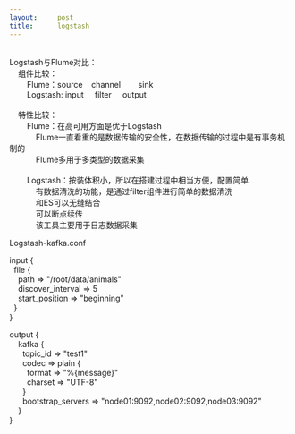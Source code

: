```yaml
---
layout:     post
title:      logstash
---
```

<div id="article_content" class="article_content clearfix csdn-tracking-statistics" data-pid="blog" data-mod="popu_307" data-dsm="post">
								            <link rel="stylesheet" href="https://csdnimg.cn/release/phoenix/template/css/ck_htmledit_views-f76675cdea.css">
						<div class="htmledit_views" id="content_views">
                <p><br>
Logstash与Flume对比：<br>
    组件比较：<br>
        Flume：source    channel        sink<br>
        Logstash: input     filter     output<br>
    <br>
    特性比较：<br>
        Flume：在高可用方面是优于Logstash<br>
            Flume一直看重的是数据传输的安全性，在数据传输的过程中是有事务机制的<br>
            Flume多用于多类型的数据采集<br>
        <br>
        Logstash：按装体积小，所以在搭建过程中相当方便，配置简单<br>
            有数据清洗的功能，是通过filter组件进行简单的数据清洗<br>
            和ES可以无缝结合<br>
            可以断点续传<br>
            该工具主要用于日志数据采集</p>

<p>Logstash-kafka.conf</p>

<p>input {<br>
  file {<br>
    path =&gt; "/root/data/animals"<br>
    discover_interval =&gt; 5<br>
    start_position =&gt; "beginning"<br>
  }<br>
}</p>

<p>output {<br>
    kafka {<br>
      topic_id =&gt; "test1"<br>
      codec =&gt; plain {<br>
        format =&gt; "%{message}"<br>
        charset =&gt; "UTF-8"<br>
      }<br>
      bootstrap_servers =&gt; "node01:9092,node02:9092,node03:9092"<br>
    }<br>
}<br>
 </p>            </div>
                </div>